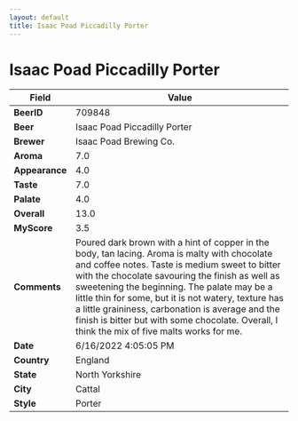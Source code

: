 ```yaml
---
layout: default
title: Isaac Poad Piccadilly Porter
---
```


# Isaac Poad Piccadilly Porter

| Field         | Value     |
|---------------|-----------|
| **BeerID** | 709848 |
| **Beer** | Isaac Poad Piccadilly Porter |
| **Brewer** | Isaac Poad Brewing Co. |
| **Aroma** | 7.0 |
| **Appearance** | 4.0 |
| **Taste** | 7.0 |
| **Palate** | 4.0 |
| **Overall** | 13.0 |
| **MyScore** | 3.5 |
| **Comments** | Poured dark brown with a hint of copper in the body, tan lacing. Aroma is malty with chocolate and coffee notes. Taste is medium sweet to bitter with the chocolate savouring the finish as well as sweetening the beginning. The palate may be a little thin for some, but it is not watery, texture has a little graininess, carbonation is average and the finish is bitter but with some chocolate. Overall, I think the mix of five malts works for me. |
| **Date** | 6/16/2022 4:05:05 PM |
| **Country** | England |
| **State** | North Yorkshire |
| **City** | Cattal |
| **Style** | Porter |
